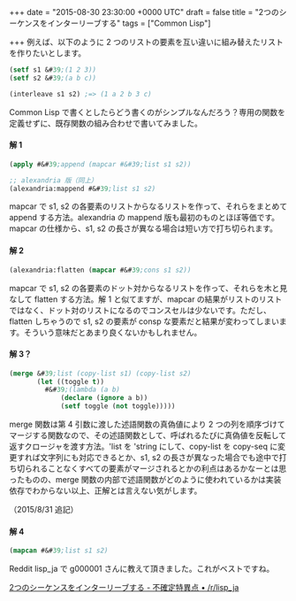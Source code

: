 
+++
date = "2015-08-30 23:30:00 +0000 UTC"
draft = false
title = "2つのシーケンスをインターリーブする"
tags = ["Common Lisp"]

+++
例えば、以下のように 2 つのリストの要素を互い違いに組み替えたリストを作りたいとします。

```lisp
(setf s1 &#39;(1 2 3))
(setf s2 &#39;(a b c))

(interleave s1 s2) ;=> (1 a 2 b 3 c)

```


Common Lisp で書くとしたらどう書くのがシンプルなんだろう？専用の関数を定義せずに、既存関数の組み合わせで書いてみました。

#### 解 1

```lisp
(apply #&#39;append (mapcar #&#39;list s1 s2))

;; alexandria 版（同上）
(alexandria:mappend #&#39;list s1 s2) 

```


mapcar で s1, s2 の各要素のリストからなるリストを作って、それらをまとめて append する方法。alexandria の mappend 版も最初のものとほぼ等価です。mapcar の仕様から、s1, s2 の長さが異なる場合は短い方で打ち切られます。

#### 解 2

```lisp
(alexandria:flatten (mapcar #&#39;cons s1 s2))

```


mapcar で s1, s2 の各要素のドット対からなるリストを作って、それらを木と見なして flatten する方法。解 1 と似てますが、mapcar の結果がリストのリストではなく、ドット対のリストになるのでコンスセルは少ないです。ただし、flatten しちゃうので s1, s2 の要素が consp な要素だと結果が変わってしまいます。そういう意味だとあまり良くないかもしれません。

#### 解 3？

```lisp
(merge &#39;list (copy-list s1) (copy-list s2)
       (let ((toggle t))
         #&#39;(lambda (a b)
             (declare (ignore a b))
             (setf toggle (not toggle)))))

```


merge 関数は第 4 引数に渡した述語関数の真偽値により 2 つの列を順序づけてマージする関数なので、その述語関数として、呼ばれるたびに真偽値を反転して返すクロージャを渡す方法。&#39;list を &#39;string にして、copy-list を copy-seq に変更すれば文字列にも対応できるとか、s1, s2 の長さが異なった場合でも途中で打ち切られることなくすべての要素がマージされるとかの利点はあるかなーとは思ったものの、merge 関数の内部で述語関数がどのように使われているかは実装依存でわからない以上、正解とは言えない気がします。

（2015/8/31 追記）

#### 解 4

```lisp
(mapcan #&#39;list s1 s2)

```


Reddit lisp_ja で g000001 さんに教えて頂きました。これがベストですね。

[2つのシーケンスをインターリーブする - 不確定特異点 • /r/lisp_ja](https://www.reddit.com/r/lisp_ja/comments/3j2hm3/2%E3%81%A4%E3%81%AE%E3%82%B7%E3%83%BC%E3%82%B1%E3%83%B3%E3%82%B9%E3%82%92%E3%82%A4%E3%83%B3%E3%82%BF%E3%83%BC%E3%83%AA%E3%83%BC%E3%83%96%E3%81%99%E3%82%8B_%E4%B8%8D%E7%A2%BA%E5%AE%9A%E7%89%B9%E7%95%B0%E7%82%B9/)


